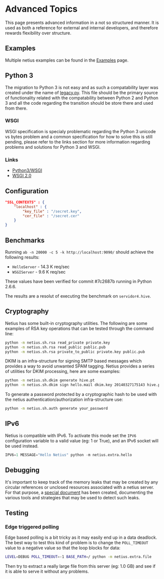 # Advanced Topics

This page presents advanced information in a not so structured manner. It is used as both a reference
for external and internal developers, and therefore rewards flexibility over structure.

## Examples

Multiple netius examples can be found in the [Examples](examples.md) page.

## Python 3

The migration to Python 3 is not easy and as such a compatability layer was created under the name of
[legacy.py](../src/netius/base/legacy.py). This file should be the primary source of functionality related
with the compatability between Python 2 and Python 3 and all the code regarding the transition should
be store there and used from there.

### WSGI

WSGI specification is specialy problematic regarding the Python 3 unicode vs bytes problem and a common
specification for how to solve this is still pending, please refer to the links section for more information
regarding problems and solutions for Python 3 and WSGI.

### Links

* [Python3/WSGI](http://wsgi.readthedocs.org/en/latest/python3.html)
* [WSGI 2.0](http://wsgi.readthedocs.org/en/latest/proposals-2.0.html)

## Configuration

```json
"SSL_CONTEXTS" : {
    "localhost" : {
        "key_file" : "/secret.key",
        "cer_file" : "/secret.cer"
    }
}
```

## Benchmarks

Running `ab -n 20000 -c 5 -k http://localhost:9090/` should achieve the following results:

* `HelloServer` - 14.3 K req/sec
* `WSGIServer` - 9.6 K req/sec

These values have been verified for commit #7c2687b running in Python 2.6.6.

The results are a resolut of executing the benchmark on `servidor4.hive`.

## Cryptography

Netius has some built-in cryptography utilities. The following are some
examples of RSA key operations that can be tested through the command line:

```bash
python -m netius.sh.rsa read_private private.key
python -m netius.sh.rsa read_public public.pub
python -m netius.sh.rsa private_to_public private.key public.pub
```

DKIM is an infra-structure for signing SMTP based messages which provides a way to avoid unwanted
SPAM tagging. Netius provides a series of utilities for DKIM processing, here are some examples:

```bash
python -m netius.sh.dkim generate hive.pt
python -m netius.sh.dkim sign hello.mail dkim.key 20140327175143 hive.pt
```

To generate a password protected by a cryptographic hash to be used with the netius
authentication/authorization infra-structure use:

```bash
python -m netius.sh.auth generate your_password
```

## IPv6

Netius is compatible with IPv6. To activate this mode set the `IPV6` configuration variable
to a valid value (eg: 1 or True), and an IPv6 socket will be used instead.

```python
IPV6=1 MESSAGE="Hello Netius" python -m netius.extra.hello
```

## Debugging

It's important to keep track of the memory leaks that may be created by any circular references or
unclosed resources associated with a netius server. For that purpose, a [special document](leak.md) has
been created, documenting the various tools and strategies that may be used to detect such leaks.

## Testing

### Edge triggered polling

Edge based polling is a bit tricky as it may easily end up in a data deadlock. The best way to test this
kind of problem is to change the `POLL_TIMEOUT` value to a negative value so that the loop blocks for data:

```bash
LEVEL=DEBUG POLL_TIMEOUT=-1 BASE_PATH=/ python -m netius.extra.file
```

Then try to extract a really large file from this server (eg: 1.0 GB) and see if it is able to serve it
without any problems.
